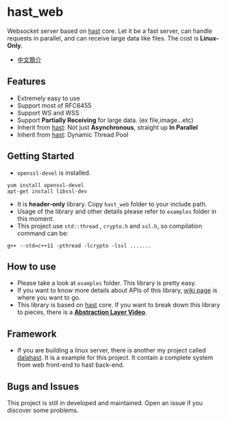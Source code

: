 # hast_web

Websocket server based on [hast](https://github.com/hn12404988/hast) core. Let it be a fast server, can handle requests in parallel, and can receive large data like files. The cost is **Linux-Only**.

* [中文簡介](https://github.com/hn12404988/hast_web/blob/master/README_Chinese.md)

## Features

* Extremely easy to use
* Support most of RFC6455
* Support WS and WSS
* Support **Partially Receiving** for large data. (ex file,image...etc)
* Inherit from [hast](https://github.com/hn12404988/hast): Not just **Asynchronous**, straight up **In Parallel**
* Inherit from [hast](https://github.com/hn12404988/hast): Dynamic Thread Pool

## Getting Started

* `openssl-devel` is installed.
```
yum install openssl-devel
apt-get install libssl-dev
```
* It is **header-only** library. Copy `hast_web` folder to your include path.
* Usage of the library and other details please refer to `examples` folder in this moment.
* This project use `std::thread` , `crypto.h` and `ssl.h`, so compilation command can be:
```
g++ --std=c++11 -pthread -lcrypto -lssl .......
```

## How to use

* Please take a look at `examples` folder. This library is pretty easy.
* If you want to know more details about APIs of this library, [wiki page](https://github.com/hn12404988/hast_web/wiki) is where you want to go.
* This library is based on [hast](https://github.com/hn12404988/hast) core. If you want to break down this library to pieces, there is a [**Abstraction Layer Video**](https://www.youtube.com/watch?v=EpoL8mSOA6E).

## Framework

* If you are building a linux server, there is another my project called [dalahast](https://github.com/hn12404988/dalahast). It is a example for this project. It contain a complete system from web front-end to hast back-end. 

## Bugs and Issues

This project is still in developed and maintained. Open an issue if you discover some problems.
